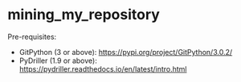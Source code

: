 # mining_my_repository

Pre-requisites:
- GitPython (3 or above): https://pypi.org/project/GitPython/3.0.2/
- PyDriller (1.9 or above): https://pydriller.readthedocs.io/en/latest/intro.html
